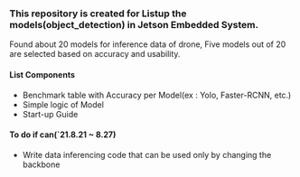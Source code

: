 ###  This repository is created for Listup the models(object_detection) in Jetson Embedded System.
Found about 20 models for inference data of drone, Five models out of 20 are selected based on accuracy and usability.

#### List Components
  * Benchmark table with Accuracy per Model(ex : Yolo, Faster-RCNN, etc.)
  * Simple logic of Model
  * Start-up Guide

#### To do if can(`21.8.21 ~ 8.27) 
 * Write data inferencing code that can be used only by changing the backbone
 
